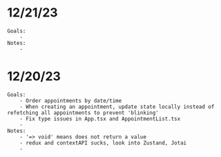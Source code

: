 # 12/21/23
    Goals:
        -
    Notes:
        -

# 12/20/23
    Goals:
        - Order appointments by date/time
        - When creating an appointment, update state locally instead of refetching all appointments to prevent 'blinking'
        - Fix type issues in App.tsx and AppointmentList.tsx
        -
    Notes:
        - '=> void' means does not return a value
        - redux and contextAPI sucks, look into Zustand, Jotai
        -
